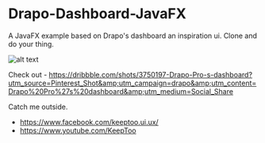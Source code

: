 # Drapo-Dashboard-JavaFX
A JavaFX example based on Drapo's dashboard an inspiration ui.
Clone and do your thing.

![alt text](https://github.com/k33ptoo/Drapo-Dashboard-JavaFX/blob/master/images/img1.png)

Check out - https://dribbble.com/shots/3750197-Drapo-Pro-s-dashboard?utm_source=Pinterest_Shot&amp;utm_campaign=drapo&amp;utm_content=Drapo%20Pro%27s%20dashboard&amp;utm_medium=Social_Share

Catch me outside.
* https://www.facebook.com/keeptoo.ui.ux/
* https://www.youtube.com/KeepToo
